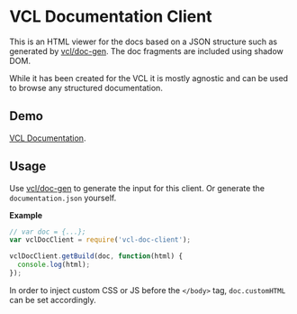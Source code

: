# VCL Documentation Client

This is an HTML viewer for the docs based on a JSON structure
such as generated by [vcl/doc-gen](https://github.com/vcl/doc-gen).
The doc fragments are included using shadow DOM.

While it has been created for the VCL it is mostly agnostic
and can be used to browse any structured documentation.

## Demo

[VCL Documentation](https://vcl.github.io).

## Usage

Use [vcl/doc-gen](https://github.com/vcl/doc-gen) to generate the input for
this client.
Or generate the `documentation.json` yourself.

**Example**

```JavaScript
// var doc = {...};
var vclDocClient = require('vcl-doc-client');

vclDocClient.getBuild(doc, function(html) {
  console.log(html);
});

```

In order to inject custom CSS or JS before the `</body>` tag,
`doc.customHTML` can be set accordingly.
